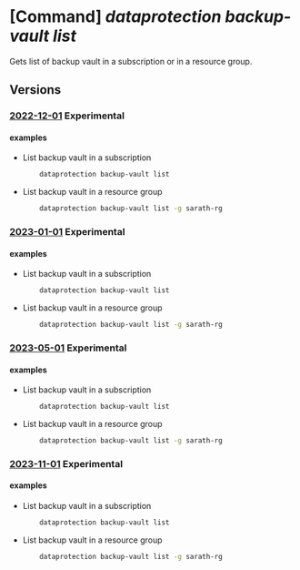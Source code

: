 # [Command] _dataprotection backup-vault list_

Gets list of backup vault in a subscription or in a resource group.

## Versions

### [2022-12-01](/Resources/mgmt-plane/L3N1YnNjcmlwdGlvbnMve30vcHJvdmlkZXJzL21pY3Jvc29mdC5kYXRhcHJvdGVjdGlvbi9iYWNrdXB2YXVsdHM=/2022-12-01.xml) **Experimental**

<!-- mgmt-plane /subscriptions/{}/providers/microsoft.dataprotection/backupvaults 2022-12-01 -->
<!-- mgmt-plane /subscriptions/{}/resourcegroups/{}/providers/microsoft.dataprotection/backupvaults 2022-12-01 -->

#### examples

- List backup vault in a subscription
    ```bash
        dataprotection backup-vault list
    ```

- List backup vault in a resource group
    ```bash
        dataprotection backup-vault list -g sarath-rg
    ```

### [2023-01-01](/Resources/mgmt-plane/L3N1YnNjcmlwdGlvbnMve30vcHJvdmlkZXJzL21pY3Jvc29mdC5kYXRhcHJvdGVjdGlvbi9iYWNrdXB2YXVsdHM=/2023-01-01.xml) **Experimental**

<!-- mgmt-plane /subscriptions/{}/providers/microsoft.dataprotection/backupvaults 2023-01-01 -->
<!-- mgmt-plane /subscriptions/{}/resourcegroups/{}/providers/microsoft.dataprotection/backupvaults 2023-01-01 -->

#### examples

- List backup vault in a subscription
    ```bash
        dataprotection backup-vault list
    ```

- List backup vault in a resource group
    ```bash
        dataprotection backup-vault list -g sarath-rg
    ```

### [2023-05-01](/Resources/mgmt-plane/L3N1YnNjcmlwdGlvbnMve30vcHJvdmlkZXJzL21pY3Jvc29mdC5kYXRhcHJvdGVjdGlvbi9iYWNrdXB2YXVsdHM=/2023-05-01.xml) **Experimental**

<!-- mgmt-plane /subscriptions/{}/providers/microsoft.dataprotection/backupvaults 2023-05-01 -->
<!-- mgmt-plane /subscriptions/{}/resourcegroups/{}/providers/microsoft.dataprotection/backupvaults 2023-05-01 -->

#### examples

- List backup vault in a subscription
    ```bash
        dataprotection backup-vault list
    ```

- List backup vault in a resource group
    ```bash
        dataprotection backup-vault list -g sarath-rg
    ```

### [2023-11-01](/Resources/mgmt-plane/L3N1YnNjcmlwdGlvbnMve30vcHJvdmlkZXJzL21pY3Jvc29mdC5kYXRhcHJvdGVjdGlvbi9iYWNrdXB2YXVsdHM=/2023-11-01.xml) **Experimental**

<!-- mgmt-plane /subscriptions/{}/providers/microsoft.dataprotection/backupvaults 2023-11-01 -->
<!-- mgmt-plane /subscriptions/{}/resourcegroups/{}/providers/microsoft.dataprotection/backupvaults 2023-11-01 -->

#### examples

- List backup vault in a subscription
    ```bash
        dataprotection backup-vault list
    ```

- List backup vault in a resource group
    ```bash
        dataprotection backup-vault list -g sarath-rg
    ```
